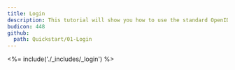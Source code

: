```yaml
---
title: Login
description: This tutorial will show you how to use the standard OpenID Connect middleware to add authentication to your web app.
budicon: 448
github:
  path: Quickstart/01-Login
---
```

<%= include('./_includes/_login') %>
